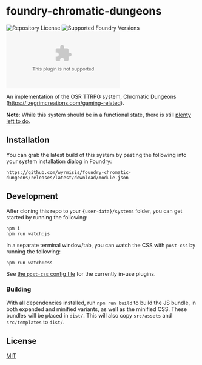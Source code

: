 # foundry-chromatic-dungeons

![Repository License](https://img.shields.io/github/license/wyrmisis/foundry-chromatic-dungeons) ![Supported Foundry Versions](https://img.shields.io/endpoint?url=https://foundryshields.com/version?url=https://github.com/wyrmisis/foundry-chromatic-dungeons/releases/download/0.0.1/system.json) ![Latest Release Download Count](https://img.shields.io/github/downloads/wyrmisis/foundry-chromatic-dungeons/latest/module.zip)

An implementation of the OSR TTRPG system, Chromatic Dungeons (https://izegrimcreations.com/gaming-related).

**Note**: While this system should be in a functional state, there is still [plenty left to do](docs/todo.md). 

## Installation
You can grab the latest build of this system by pasting the following into your system installation dialog in Foundry:

```
https://github.com/wyrmisis/foundry-chromatic-dungeons/releases/latest/download/module.json
```

## Development

After cloning this repo to your `{user-data}/systems` folder, you can get started by running the following:

```
npm i
npm run watch:js
```

In a separate terminal window/tab, you can watch the CSS with `post-css` by running the following:

```
npm run watch:css
```

See [the `post-css` config file](./postcss.config.js) for the currently in-use plugins. 


### Building

With all dependencies installed, run `npm run build` to build the JS bundle, in both expanded and minified variants, as well as the minified CSS. These bundles will be placed in `dist/`. This will also copy `src/assets` and `src/templates` to `dist/`.

## License
[MIT](https://choosealicense.com/licenses/mit/)